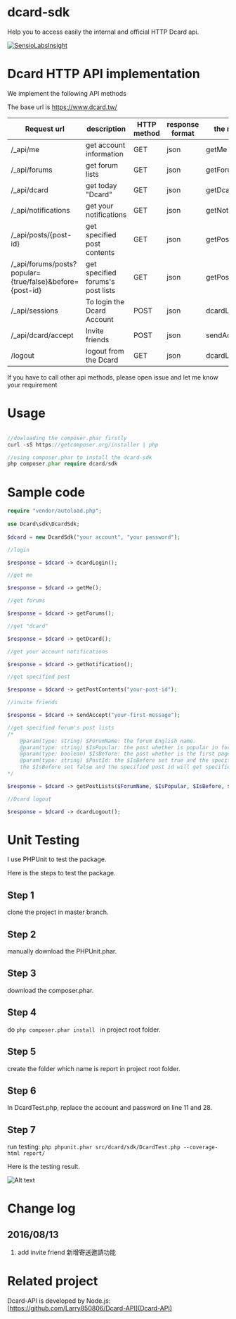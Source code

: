 # dcard-sdk
Help you to access easily the internal and official HTTP Dcard api.

[![SensioLabsInsight](https://insight.sensiolabs.com/projects/e15c18a2-6ae4-44d0-ab03-81b810f43768/big.png)](https://insight.sensiolabs.com/projects/e15c18a2-6ae4-44d0-ab03-81b810f43768)

# Dcard HTTP API implementation
We implement the following API methods

The base url is https://www.dcard.tw/
	
| Request url|description|HTTP method|response format|the method|
|-------------|-------------|-------------|------------|------------|
| /_api/me | get account  information| GET | json | getMe |
| /_api/forums | get forum lists | GET | json | getForums |
| /_api/dcard | get today "Dcard" | GET | json | getDcard |
| /_api/notifications | get your notifications | GET | json | getNotification |
| /_api/posts/{post-id} | get specified post contents  | GET | json | getPostContents |
| /_api/forums/posts?popular={true/false}&before={post-id} | get specified forums's post lists  | GET | json | getPostLists |
| /_api/sessions | To login the Dcard Account | POST | json | dcardLogin |
| /_api/dcard/accept | Invite friends | POST | json | sendAccept |
| /logout | logout from the Dcard | GET | json | dcardLogout |

If you have to call other api methods, please open issue and let me know your requirement

# Usage
```php

//dowloading the composer.phar firstly
curl -sS https://getcomposer.org/installer | php

//using composer.phar to install the dcard-sdk
php composer.phar require dcard/sdk
```

# Sample code
```php
require "vendor/autoload.php";
	
use Dcard\sdk\DcardSdk;
	
$dcard = new DcardSdk("your account", "your password");

//login

$response = $dcard -> dcardLogin();

//get me

$response = $dcard -> getMe();

//get forums

$response = $dcard -> getForums();

//get "dcard"

$response = $dcard -> getDcard();

//get your account notifications

$response = $dcard -> getNotification();

//get specified post

$response = $dcard -> getPostContents("your-post-id");

//invite friends

$response = $dcard -> sendAccept("your-first-message");

//get specified forum's post lists
/*
	@param(type: string) $ForumName: the forum English name.
	@param(type: string) $IsPopular: the post whether is popular in forum or not and the value is true or false. 
	@param(type: boolean) $IsBefore: the post whether is the first page or specified page.
	@param(type: string) $PostId: the $IsBefore set true and the specified post id will get specified page.
	the $IsBefore set false and the specified post id will get specified page.
*/

$response = $dcard -> getPostLists($ForumName, $IsPopular, $IsBefore, $PostId);

//Dcard logout

$response = $dcard -> dcardLogout();

```

# Unit Testing
I use PHPUnit to test the package.

Here is the steps to test the package.

## Step 1
clone the project in master branch.

## Step 2
manually download the PHPUnit.phar.

## Step 3
download the composer.phar.

## Step 4
do ```php composer.phar install ``` in project root folder.

## Step 5
create the folder which name is report in project root folder.

## Step 6
In DcardTest.php, replace the account and password on line 11 and 28.

## Step 7
run testing: ```php phpunit.phar src/dcard/sdk/DcardTest.php --coverage-html report/```

Here is the testing result.

![Alt text](http://i.imgur.com/QmIw3Ew.png)

# Change log
## 2016/08/13
1. add invite friend 新增寄送邀請功能
	
# Related project
Dcard-API is developed by Node.js: [https://github.com/Larry850806/Dcard-API](Dcard-API)
